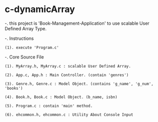 # c-dynamicArray

-. this project is 'Book-Management-Application' to use scalable User Defined Array Type.

-. Instructions

    (1). execute 'Program.c'

-. Core Source File

	(1). MyArray.h, MyArray.c : scalable User Defined Array.
	
	(2). App.c, App.h : Main Controller. (contain 'genres')
	
	(3). Genre.h, Genre.c : Model Object. (contains 'g_name', 'g_num', 'books')
	
	(4). Book.h, Book.c : Model Object. (b_name, isbn)
	
	(5). Program.c : contain 'main' method.
	
	(6). ehcommon.h, ehcommon.c : Utility About Console Input
	
	
	
	
	
	
